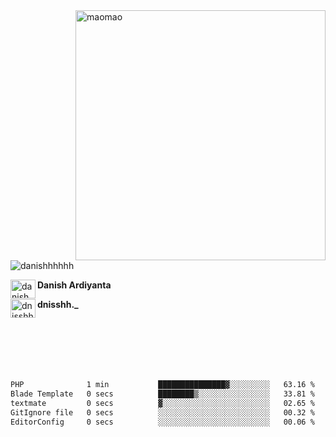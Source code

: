 <img align="right" alt="maomao" width="400" src="https://i.imgur.com/L23H0Ik.gif">

<p align="left"><img src="https://komarev.com/ghpvc/?username=danishhhhhh&label=Profile%20views&color=0e75b6&style=flat" alt="danishhhhhh" /></p>

[<img align="left" src="https://raw.githubusercontent.com/rahuldkjain/github-profile-readme-generator/master/src/images/icons/Social/linked-in-alt.svg" alt="danish ardiyanta" height="30" width="40" />](https://linkedin.com/in/danish-ardiyanta)
**Danish Ardiyanta**

[<img align="left" src="https://raw.githubusercontent.com/rahuldkjain/github-profile-readme-generator/master/src/images/icons/Social/instagram.svg" alt="dnisshh._" height="30" width="40" />](https://instagram.com/dnisshh._)
**dnisshh._**

</br></br></br></br></br>

<!--START_SECTION:waka-->

```txt
PHP              1 min           ███████████████▓░░░░░░░░░   63.16 %
Blade Template   0 secs          ████████▒░░░░░░░░░░░░░░░░   33.81 %
textmate         0 secs          ▓░░░░░░░░░░░░░░░░░░░░░░░░   02.65 %
GitIgnore file   0 secs          ░░░░░░░░░░░░░░░░░░░░░░░░░   00.32 %
EditorConfig     0 secs          ░░░░░░░░░░░░░░░░░░░░░░░░░   00.06 %
```

<!--END_SECTION:waka-->
